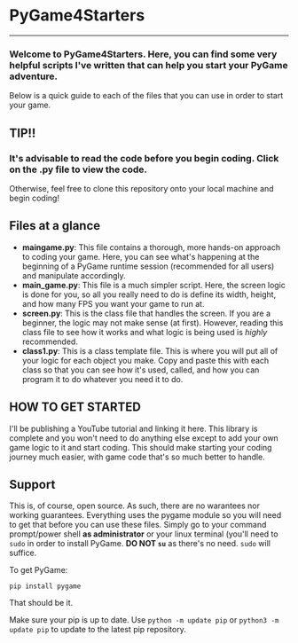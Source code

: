 # PyGame4Starters
---

### Welcome to PyGame4Starters. Here, you can find some very helpful scripts I've written that can help you start your PyGame adventure.
Below is a quick guide to each of the files that you can use in order to start your game.

## TIP!!
### It's advisable to read the code before you begin coding. Click on the .py file to view the code.
Otherwise, feel free to clone this repository onto your local machine and begin coding!

## Files at a glance

- **maingame.py**: This file contains a thorough, more hands-on approach to coding your game. Here, you can see what's happening at the beginning of a PyGame runtime session (recommended for all users) and manipulate accordingly.
- **main_game.py**: This file is a much simpler script. Here, the screen logic is done for you, so all you really need to do is define its width, height, and how many FPS you want your game to run at.
- **screen.py**: This is the class file that handles the screen. If you are a beginner, the logic may not make sense (at first). However, reading this class file to see how it works and what logic is being used is *highly* recommended.
- **class1.py**: This is a class template file. This is where you will put all of your logic for each object you make. Copy and paste this with each class so that you can see how it's used, called, and how you can program it to do whatever you need it to do.


## HOW TO GET STARTED
I'll be publishing a YouTube tutorial and linking it here. This library is complete and you won't need to do anything else except to add your own game logic to it and start coding. This should make starting your coding journey much easier, with game code that's so much better to handle.

## Support
This is, of course, open source. As such, there are no warantees nor working guarantees. Everything uses the pygame module so you will need to get that before you can use these files. Simply go to your command prompt/power shell **as administrator** or your linux terminal (you'll need to `sudo` in order to install PyGame. **DO NOT `su`** as there's no need. `sudo` will suffice.

To get PyGame:

`
pip install pygame
`

That should be it. 

Make sure your pip is up to date. Use `python -m update pip` or `python3 -m update pip` to update to the latest pip repository.
